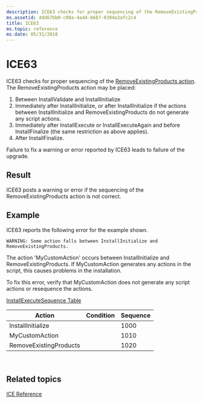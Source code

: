 ```yaml
---
description: ICE63 checks for proper sequencing of the RemoveExistingProducts action.
ms.assetid: 4dd67bb0-c08a-4a44-b687-0394a3afc2c4
title: ICE63
ms.topic: reference
ms.date: 05/31/2018
---
```


# ICE63

ICE63 checks for proper sequencing of the [RemoveExistingProducts action](removeexistingproducts-action.md). The RemoveExistingProducts action may be placed:

1.  Between InstallValidate and InstallInitialize
2.  Immediately after InstallInitialize, or after InstallInitialize if the actions between InstallInitialize and RemoveExistingProducts do not generate any script actions.
3.  Immediately after InstallExecute or InstallExecuteAgain and before InstallFinalize (the same restriction as above applies).
4.  After InstallFinalize.

Failure to fix a warning or error reported by ICE63 leads to failure of the upgrade.

## Result

ICE63 posts a warning or error if the sequencing of the RemoveExistingProducts action is not correct.

## Example

ICE63 reports the following error for the example shown.

``` syntax
WARNING: Some action falls between InstallInitialize and RemoveExistingProducts.
```

The action 'MyCustomAction' occurs between InstallInitialize and RemoveExistingProducts. If MyCustomAction generates any actions in the script, this causes problems in the installation.

To fix this error, verify that MyCustomAction does not generate any script actions or resequence the actions.

[InstallExecuteSequence Table](installexecutesequence-table.md)



| Action                 | Condition | Sequence |
|------------------------|-----------|----------|
| InstallInitialize      |           | 1000     |
| MyCustomAction         |           | 1010     |
| RemoveExistingProducts |           | 1020     |



 

## Related topics

<dl> <dt>

[ICE Reference](ice-reference.md)
</dt> </dl>

 

 



